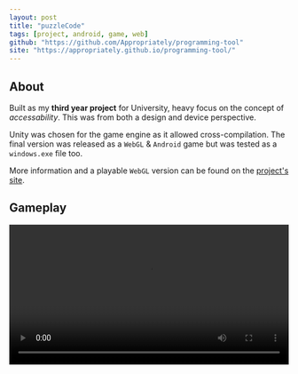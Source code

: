 ```yaml
---
layout: post
title: "puzzleCode"
tags: [project, android, game, web]
github: "https://github.com/Appropriately/programming-tool"
site: "https://appropriately.github.io/programming-tool/"
---
```


## About

Built as my **third year project** for University, heavy focus on the concept of _accessability_. This was from both a design and device perspective.

Unity was chosen for the game engine as it allowed cross-compilation. The final version was released as a `WebGL` & `Android` game but was tested as a `windows.exe` file too.

More information and a playable `WebGL` version can be found on the [project's site](https://github.com/Appropriately/programming-tool).

## Gameplay

<video controls autoplay width="100%" height="auto">
    <source src="//appropriately.github.io/programming-tool/footage.webm" type="video/webm">
    Your browser does not support the video tag.
</video>
